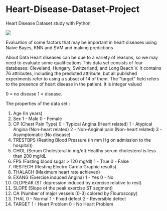 # Heart-Disease-Dataset-Project
Heart Disease Dataset  study with Python


![](https://www.heart.org/-/media/images/news/2020/april-2020/0409womeninoca_sc.jpg?la=en&hash=FB92F3A1B0D2F7EB893BF94C3CFECB73D15C2B4E)

Evaluation of some factors that may be important in heart diseases using Naive Bayes, KNN and SVM and making predictions

About Data
Heart diseases can be due to a variety of reasons, so we may need to evaluate some qualifications.This data set  consists of four databases: Cleveland, Hungary, 
Switzerland, and Long Beach V. It contains 76 attributes, including the predicted attribute, but all published experiments refer to using a subset of 14 of them.
The "target" field refers to the presence of heart disease in the patient. It is integer valued 

0 =  no disease 
1 = disease.

The properties of the data set :
1.	Age (In years)
2.	Sex 1 - Male 0 - Female
3.	CP (Chest Pain Type)  0 - Typical Angina (Heart related) 1 - Atypical Angina (Non-heart related) 2 - Non-Anginal pain (Non-heart related) 3 - Asymptomatic (No disease)
4.	TRESTBPS (Resting Blood Pressure (in mm Hg on admission to the hospital))
5.	CHOL (Serum Cholestoral in mg/dl) Healthy serum cholesterol is less than 200 mg/dL
6.	FPS (Fasting blood sugar > 120 mg/dl) 1 - True 0 - False
7.	RESTECH (Resting Electro Cardio Graphic results)
8.	THALACH (Maximum heart rate achieved)
9.	EXANG (Exercise induced Angina) 1 - Yes 0 - No
10.	OLDPEAK (ST depression induced by exercise relative to rest)
11.	SLOPE (Slope of the peak exercise ST segment)
12.	CA (Number of major vessels (0-3) colored by Flouroscopy)
13.	THAL 0 - Normal 1 - Fixed defect 2 - Reversible defect
14.	TARGET 1 - Heart Problem 0 - No Heart Problem
